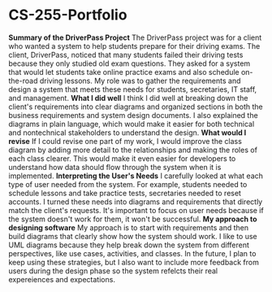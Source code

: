 # CS-255-Portfolio

**Summary of the DriverPass Project**
The DriverPass project was for a client who wanted a system to help students prepare for their driving exams. The client, DriverPass, noticed that many students failed their driving tests because they only studied old exam questions. They asked for a system that would let students take online practice exams and also schedule on-the-road driving lessons. My role was to gather the requirements and design a system that meets these needs for students, secretaries, IT staff, and management.
**What I did well**
I think I did well at breaking down the client's requirements into clear diagrams and organized sections in both the business requirements and system design documents. I also explained the diagrams in plain language, which would make it easier for both technical and nontechnical stakeholders to understand the design.
**What would I revise**
If I could revise one part of my work, I would improve the class diagram by adding more detail to the relationships and making the roles of each class clearer. This would make it even easier for developers to understand how data should flow through the system when it is implemented.
**Interpreting the User's Needs**
I carefully looked at what each type of user needed from the system. For example, students needed to schedule lessons and take practice tests, secretaries needed to reset accounts. I turned these needs into diagrams and requirements that directly match the client's requests. It's important to focus on user needs because if the system doesn't work for them, it won't be successful.
**My approach to designing software**
My approach is to start with requirements and then build diagrams that clearly show how the system should work. I like to use UML diagrams because they help break down the system from different perspectives, like use cases, activities, and classes. In the future, I plan to keep using these strategies, but I also want to include more feedback from users during the design phase so the system refelcts their real expereiences and expectations.
